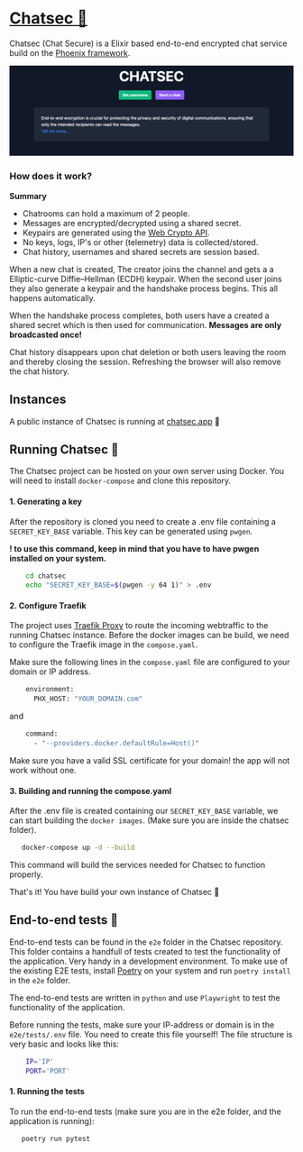 # [Chatsec :closed_lock_with_key:](https://chatsec.app)

Chatsec (Chat Secure) is a Elixir based end-to-end encrypted chat service build on the [Phoenix framework](https://www.phoenixframework.org/).

![Chatsec Homepage](images/homepage.png)

### How does it work?

**Summary**
  * Chatrooms can hold a maximum of 2 people.
  * Messages are encrypted/decrypted using a shared secret.
  * Keypairs are generated using the [Web Crypto API](https://developer.mozilla.org/en-US/docs/Web/API/Web_Crypto_API).
  * No keys, logs, IP's or other (telemetry) data is collected/stored.
  * Chat history, usernames and shared secrets are session based.


When a new chat is created, The creator joins the channel and gets a a Elliptic-curve Diffie–Hellman (ECDH) keypair. When the second user joins they also generate a keypair and the handshake process begins. This all happens automatically.

When the handshake process completes, both users have a created a shared secret which is then used for communication. **Messages are only broadcasted once!**

Chat history disappears upon chat deletion or both users leaving the room and thereby closing the session. Refreshing the browser will also remove the chat history.

## Instances
A public instance of Chatsec is running at [chatsec.app](https://chatsec.app) 🤠

## Running Chatsec :whale:

The Chatsec project can be hosted on your own server using Docker.
You will need to install `docker-compose` and clone this repository.

#### 1. Generating a key

After the repository is cloned you need to create a .env file containing a `SECRET_KEY_BASE` variable. This key can be generated using `pwgen`.

**! to use this command, keep in mind that you have to have pwgen installed on your system.**

``` sh
    cd chatsec
    echo "SECRET_KEY_BASE=$(pwgen -y 64 1)" > .env 
  ```

#### 2. Configure Traefik
The project uses [Traefik Proxy](https://doc.traefik.io/traefik/) to route the incoming webtraffic to the running Chatsec instance.
Before the docker images can be build, we need to configure the Traefik image in the `compose.yaml`.

Make sure the following lines in the `compose.yaml` file are configured to your domain or IP address.

``` sh
    environment: 
      PHX_HOST: "YOUR_DOMAIN.com"
```

and

``` sh
    command: 
      - "--providers.docker.defaultRule=Host()"
```

Make sure you have a valid SSL certificate for your domain! the app will not work without one.

#### 3. Building and running the compose.yaml

After the .env file is created containing our `SECRET_KEY_BASE` variable, we can start building the `docker images`.
(Make sure you are inside the chatsec folder).

 ``` sh
    docker-compose up -d --build
 ```

This command will build the services needed for Chatsec to function properly. 

That's it! You have build your own instance of Chatsec :partying_face:

## End-to-end tests :robot:

End-to-end tests can be found in the `e2e` folder in the Chatsec repository. This folder contains a handfull of tests created to test the functionality of the application. Very handy in a development environment. To make use of the existing E2E tests, install [Poetry](https://python-poetry.org/docs/) on your system and run `poetry install` in the `e2e` folder.

The end-to-end tests are written in `python` and use `Playwright` to test the functionality of the application.

Before running the tests, make sure your IP-address or domain is in the `e2e/tests/.env` file. You need to create this file yourself! The file structure is very basic and looks like this:

```sh
    IP='IP'
    PORT='PORT'
```

#### 1. Running the tests

To run the end-to-end tests (make sure you are in the e2e folder, and the application is running):
 ``` sh
    poetry run pytest
 ```
